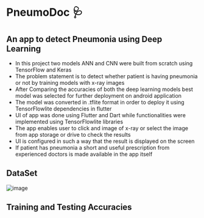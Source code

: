 # **PneumoDoc** 🩺

## An app to detect Pneumonia using Deep Learning
- In this project two models ANN and CNN were built from scratch using TensorFlow and Keras
- The problem statement is to detect whether patient is having pneumonia or not by training models with x-ray images
- After Comparing the accuracies of both the deep learning models best model was selected for further deployment on android application
- The model was converted in .tflite format in order to deploy it using TensorFlowlite dependencies in flutter
- UI of app was done using Flutter and Dart while functionalities were implemented using TensorFlowlite libraries
- The app enables user to click and image of x-ray or select the image from app storage or drive to check the results
- UI is configured in such a way that the result is displayed on the screen
- If patient has pneumonia a short and useful prescription from experienced doctors is made available in the app itself

## DataSet
![image](https://user-images.githubusercontent.com/78098329/156110186-0e3dc2d5-1bd5-4f4d-9148-4997d42d5b82.png)


## Training and Testing Accuracies 




